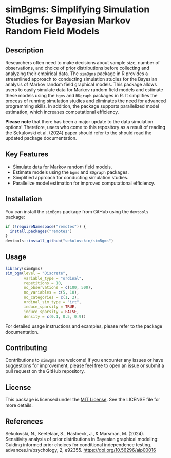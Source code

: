 # simBgms: Simplifying Simulation Studies for Bayesian Markov Random Field Models 

## Description

Researchers often need to make decisions about sample size, number of observations, and choice of prior distributions before collecting and analyzing their empirical data. The `simBgms` package in R provides a streamlined approach to conducting simulation studies for the Bayesian analysis of Markov random field graphical models. This package allows users to easily simulate data for Markov random field models and estimate these models using the `bgms` and `BDgraph` packages in R. It simplifies the process of running simulation studies and eliminates the need for advanced programming skills. In addition, the package supports parallelized model estimation, which increases computational efficiency.

**Please note** that there has been a major update to the data simulation options! Therefore, users who come to this repository as a result of reading the Sekulovski et al. (2024) paper should refer to the should read the updated package documentation.

## Key Features

- Simulate data for Markov random field models.
- Estimate models using the `bgms` and `BDgraph` packages.
- Simplified approach for conducting simulation studies.
- Parallelize model estimation for improved computational efficiency.

## Installation

You can install the `simBgms` package from GitHub using the `devtools` package:

```R
if (!requireNamespace("remotes")) { 
  install.packages("remotes")   
}   
devtools::install_github("sekulovskin/simBgms")
```

## Usage

```R
library(simBgms)
sim_bgm(level = "Discrete",
        variable_type = "ordinal",
        repetitions = 10, 
        no_observations = c(100, 500), 
        no_variables = c(5, 10),
        no_categories = c(1, 2), 
        ordinal_sim_type = "irt",
        induce_sparsity = TRUE,
        induce_sparsity = FALSE,
        density = c(0.1, 0.5, 0.9))
```

For detailed usage instructions and examples, please refer to the package documentation.

## Contributing

Contributions to `simBgms` are welcome! If you encounter any issues or have suggestions for improvement, please feel free to open an issue or submit a pull request on the GitHub repository.

## License

This package is licensed under the [MIT License](https://opensource.org/licenses/MIT). See the LICENSE file for more details.

## References

Sekulovski, N., Keetelaar, S., Haslbeck, J., & Marsman, M. (2024). Sensitivity analysis of prior distributions in Bayesian graphical modeling: Guiding informed prior choices for conditional independence testing. advances.in/psychology, 2, e92355. https://doi.org/10.56296/aip00016

